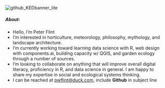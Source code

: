 
![github_KEDbanner_lite](https://user-images.githubusercontent.com/73616669/197095924-7dc34e81-a8a7-49fb-85c0-05a1e51e3730.png)

##### About:
- Hello, I’m Peter Flint
- I’m interested in horticulture, meteorology, philosophy, mythology, and landscape architecture. 
- I’m currently working toward learning data science with R, web design with components.ai, building capacity w/ QGIS, and garden ecology through a number of sources. 
- I’m looking to collaborate on anything that will improve overall digital literacy, proficiency in R, and data science in general. I am happy to share my expertise in social and ecological systems thinking.
- I can be reached at pwflint@duck.com, include **Github** in subject line

<!---
pwflint/pwflint is a ✨ special ✨ repository because its `README.md` (this file) appears on your GitHub profile.
You can click the Preview link to take a look at your changes.
--->
